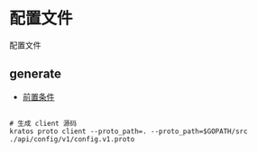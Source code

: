 # 配置文件

配置文件

## generate

- [前置条件](./../README.md)

```shell

# 生成 client 源码
kratos proto client --proto_path=. --proto_path=$GOPATH/src ./api/config/v1/config.v1.proto

```
